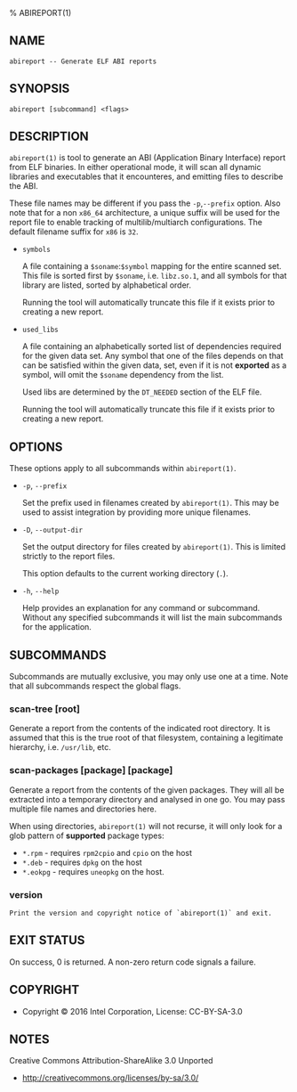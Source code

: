 % ABIREPORT(1)

## NAME

`abireport -- Generate ELF ABI reports`

## SYNOPSIS

`abireport [subcommand] <flags>`


## DESCRIPTION

`abireport(1)` is tool to generate an ABI (Application Binary Interface) report
from ELF binaries. In either operational mode, it will scan all dynamic libraries
and executables that it encounteres, and emitting files to describe the ABI.

These file names may be different if you pass the `-p`,`--prefix` option. Also
note that for a non `x86_64` architecture, a unique suffix will be used for the
report file to enable tracking of multilib/multiarch configurations. The default
filename suffix for `x86` is `32`.

 * `symbols`

    A file containing a `$soname`:`$symbol` mapping for the entire scanned set.
    This file is sorted first by `$soname`, i.e. `libz.so.1`, and all symbols
    for that library are listed, sorted by alphabetical order.

    Running the tool will automatically truncate this file if it exists prior
    to creating a new report.

 * `used_libs`

    A file containing an alphabetically sorted list of dependencies required
    for the given data set. Any symbol that one of the files depends on that
    can be satisfied within the given data, set, even if it is not **exported**
    as a symbol, will omit the `$soname` dependency from the list.

    Used libs are determined by the `DT_NEEDED` section of the ELF file.

    Running the tool will automatically truncate this file if it exists prior
    to creating a new report.

## OPTIONS

These options apply to all subcommands within `abireport(1)`.

 * `-p`, `--prefix`

   Set the prefix used in filenames created by `abireport(1)`.  This may be
   used to assist integration by providing more unique filenames.

 * `-D`, `--output-dir`

   Set the output directory for files created by `abireport(1)`. This is
   limited strictly to the report files.

   This option defaults to the current working directory (`.`).

 * `-h`, `--help`

   Help provides an explanation for any command or subcommand. Without any
   specified subcommands it will list the main subcommands for the application.


## SUBCOMMANDS

Subcommands are mutually exclusive, you may only use one at a time. Note that
all subcommands respect the global flags.

### scan-tree [root]

Generate a report from the contents of the indicated root directory.
It is assumed that this is the true root of that filesystem, containing a
legitimate hierarchy, i.e. `/usr/lib`, etc.


### scan-packages [package] [package]

Generate a report from the contents of the given packages. They
will all be extracted into a temporary directory and analysed in
one go. You may pass multiple file names and directories here.

When using directories, `abireport(1)` will not recurse, it
will only look for a glob pattern of **supported** package types:

 * `*.rpm` - requires `rpm2cpio` and `cpio` on the host
 * `*.deb` - requires `dpkg` on the host
 * `*.eokpg` - requires `uneopkg` on the host.


### version

    Print the version and copyright notice of `abireport(1)` and exit.


## EXIT STATUS

On success, 0 is returned. A non-zero return code signals a failure.


## COPYRIGHT

 * Copyright © 2016 Intel Corporation, License: CC-BY-SA-3.0


## NOTES

Creative Commons Attribution-ShareAlike 3.0 Unported

 * http://creativecommons.org/licenses/by-sa/3.0/
